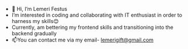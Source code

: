 - 👋 Hi, I’m Lemeri Festus
- I’m interested in coding and collaborating with IT enthusiast in order to harness my skills😊
- Currently, am bettering my frontend skills and transitioning into the backend gradually
- 📫You can contact me via my email- lemerigift@gmail.com

<!---
Lemeri123/Lemeri123 is a ✨ special ✨ repository because its `README.md` (this file) appears on your GitHub profile.
You can click the Preview link to take a look at your changes.
--->
